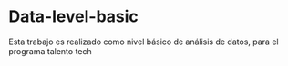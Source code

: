 # Data-level-basic
Esta trabajo es realizado como nivel básico de análisis de datos, para el programa talento tech
